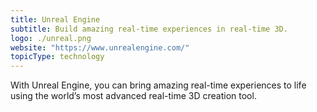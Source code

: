 ```yaml
---
title: Unreal Engine
subtitle: Build amazing real-time experiences in real-time 3D.
logo: ./unreal.png
website: "https://www.unrealengine.com/"
topicType: technology
---
```


With Unreal Engine, you can bring amazing real-time experiences to life using the world’s most advanced real-time 3D creation tool.
